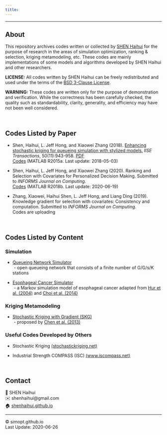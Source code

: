 ```yaml
---
title:
---
```

---

<!--&nbsp;    
<!-- insert one empty line -->
<!-- can also use "<a></a>" or "<br><br>"  -->

## About
This repository archives codes written or collected by [SHEN Haihui](https://shenhaihui.github.io) for the purpose of research in the areas of simulation optimization, ranking & selection, kriging metamodeling, etc.
These codes are mainly implementations of some models and algorithms developed by SHEN Haihui and other researchers.

**LICENSE:**
All codes written by SHEN Haihui can be freely redistributed and used under the terms of the
<a href="https://raw.githubusercontent.com/SimOpt/simopt.github.io/master/BSD License.txt" target="_blank">BSD 3-Clause License</a>.

**WARNING:**
These codes are written only for the purpose of demonstration and verification.
While the correctness has been carefully checked, the quality such as standardability, clarity, generality, and efficiency may have not been well considered.


&nbsp;    
## Codes Listed by Paper

* Shen, Haihui, L. Jeff Hong, and Xiaowei Zhang (2018).
<a href="https://doi.org/10.1080/24725854.2018.1465242" target="_blank">Enhancing stochastic kriging for queueing simulation with stylized models.</a>
*IISE Transactions*, 50(11):943-958.
<a href="https://shenhaihui.github.io/research/papers/SESK2018.pdf" target="_blank">PDF</a>  
[Codes](https://github.com/SimOpt/simopt.github.io/blob/master/code/paperSESK2018/SESK2018.zip?raw=true "Click to download the entire package")
(MATLAB R2015a. Last update: 2018-05-03)

* Shen, Haihui, L. Jeff Hong, and Xiaowei Zhang (2020). Ranking and Selection with Covariates for Personalized Decision Making. Submitted to *INFORMS Journal on Computing*.  
[Codes](https://github.com/SimOpt/simopt.github.io/blob/master/code/paperR&S-C2020/R&S-C2020.zip?raw=true "Click to download the entire package")
(MATLAB R2018b. Last update: 2020-06-19)
<!-- <a href="https://arxiv.org/pdf/1710.02642.pdf" target="_blank">arXiv PDF</a> (an early version)  -->

* Zhang, Xiaowei, Haihui Shen, L. Jeff Hong, and Liang Ding (2019). Knowledge gradient for selection with covariates: Consistency and computation. Submitted to *INFORMS Journal on Computing*.  
Codes are uploading

&nbsp;    
## Codes Listed by Content

### Simulation
* [Queueing Network Simulator](https://simopt.github.io/QNSim)  
&nbsp;- open queueing network that consists of a finite number of G/G/s/K stations

* [Esophageal Cancer Simulator](https://simopt.github.io/ECSim)    
&nbsp;- a Markov simulation model of esophageal cancer adapted from
<a href="https://doi.org/10.1093/jnci/djh039" target="_blank">Hur et al. (2004)</a>
and 
<a href="http://cancerpreventionresearch.aacrjournals.org/content/7/3/341" target="_blank">Choi et al. (2014)</a>

### Kriging Metamodeling
<!-- * Stochastic kriging, copyrighted by Barry L. Nelson et al. (2009) -->

* [Stochastic Kriging with Gradient (SKG)](https://simopt.github.io/SKG)    
&nbsp;- proposed by
<a href="https://doi.org/10.1287/opre.1120.1143" target="_blank">Chen et al. (2013)</a>

<!--
### Optimization via Simulation
* [Convergent Optimization via Most-Promising-Area Stochastic Search (COMPASS)]()    
&nbsp;- a locally convergent algorithm for discrete optimization via simulation    
&nbsp;- proposed by [Hong and Nelson (2006)](https://doi.org/10.1287/opre.1050.0237)
-->

<!--
* [Gaussian Process-based Search (GPS)](https://simopt.github.io/GPS)    
&nbsp;- a globally convergent algorithm for discrete optimization via simulation    
&nbsp;- proposed by [Sun et al. (2014)](https://doi.org/10.1287/opre.2014.1315)
-->

<!--
### Ranking & Selection
* [Ranking and Selection with Covariates (R&S-C)]()
-->

<!--
### Other Implementations
* [Queueing Network Approximation]()    
&nbsp;- a decomposition approximation of open finite-capacity queuing networks with BAS  
&nbsp;- proposed by [Osorio and Bierlaire (2009)](https://doi.org/10.1016/j.ejor.2008.04.035)
-->

### Useful Codes Developed by Others
* Stochastic Kriging [(stochastickriging.net)](http://stochastickriging.net)

* Industrial Strength COMPASS (ISC) [(www.iscompass.net)](http://www.iscompass.net)



<!--  **Example of <font color="red">colorful text in web view</font>** -->

&nbsp;    
## Contact

👨 SHEN Haihui  
✉️ shenhaihui<!-- -->@gmail.com  <!-- Disable auto-hyperlink -->  
🏠 [shenhaihui.github.io](https://shenhaihui.github.io)

---

© simopt.github.io  
Last Update: 2020-06-26

